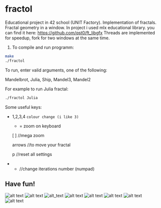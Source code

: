 # fractol
Educational project in 42 school (UNIT Factory). Implementation of fractals. Fractal geometry in a window.
In project i used mlx educational library. you can find it here:
https://github.com/qst0/ft_libgfx
Threads are implemented for speedup, fork for two windows at the same time.

1. To compile and run programm:
```bash
make
./fractol
```
To run, enter valid arguments, one of the following:

Mandelbrot, Julia, Ship, Mandel3, Mandel2

For example to run Julia fractal:
```bash
./fractol Julia
```
Some useful keys: 

* 1,2,3,4 `colour change (i like 3)`
  
  - = zoom on keyboard
  
  [ ] //mega zoom
  
  arrows //to move your fractal
  
  p //reset all settings
 
 + - //change iterations number (numpad)

 ## Have fun!

![alt text](https://github.com/Wantiklo/fractol/blob/master/screenshots/1.png)
![alt text](https://github.com/Wantiklo/fractol/blob/master/screenshots/Gif1(creal_c_imag_change).gif)
![alt_text](https://github.com/Wantiklo/fractol/blob/master/screenshots/Gif2.gif)
![alt text](https://github.com/Wantiklo/fractol/blob/master/screenshots/3.png)
![alt text](https://github.com/Wantiklo/fractol/blob/master/screenshots/4.png)
![alt text](https://github.com/Wantiklo/fractol/blob/master/screenshots/5.png)
![alt text](https://github.com/Wantiklo/fractol/blob/master/screenshots/6.png)
![alt text](https://github.com/Wantiklo/fractol/blob/master/screenshots/7.png)
